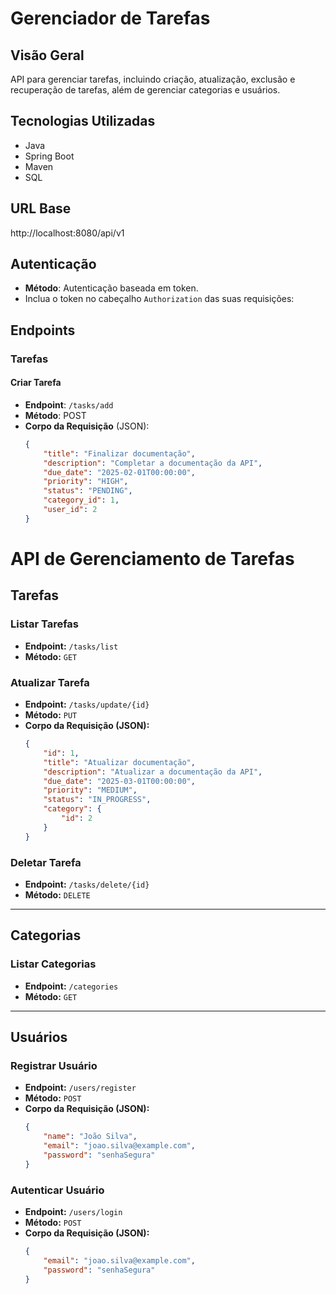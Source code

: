 # Gerenciador de Tarefas

## Visão Geral

API para gerenciar tarefas, incluindo criação, atualização, exclusão e recuperação de tarefas, além de gerenciar categorias e usuários.

## Tecnologias Utilizadas

- Java
- Spring Boot
- Maven
- SQL

## URL Base

http://localhost:8080/api/v1

## Autenticação

- **Método**: Autenticação baseada em token.
- Inclua o token no cabeçalho `Authorization` das suas requisições:

## Endpoints

### Tarefas

#### Criar Tarefa
- **Endpoint**: `/tasks/add`
- **Método**: POST
- **Corpo da Requisição** (JSON):
  ```json
  {
      "title": "Finalizar documentação",
      "description": "Completar a documentação da API",
      "due_date": "2025-02-01T00:00:00",
      "priority": "HIGH",
      "status": "PENDING",
      "category_id": 1,
      "user_id": 2
  }

# API de Gerenciamento de Tarefas

## Tarefas

### Listar Tarefas
- **Endpoint:** `/tasks/list`
- **Método:** `GET`

### Atualizar Tarefa
- **Endpoint:** `/tasks/update/{id}`
- **Método:** `PUT`
- **Corpo da Requisição (JSON):**
  ```json
  {
      "id": 1,
      "title": "Atualizar documentação",
      "description": "Atualizar a documentação da API",
      "due_date": "2025-03-01T00:00:00",
      "priority": "MEDIUM",
      "status": "IN_PROGRESS",
      "category": {
          "id": 2
      }
  }
  ```

### Deletar Tarefa
- **Endpoint:** `/tasks/delete/{id}`
- **Método:** `DELETE`

---

## Categorias

### Listar Categorias
- **Endpoint:** `/categories`
- **Método:** `GET`

---

## Usuários

### Registrar Usuário
- **Endpoint:** `/users/register`
- **Método:** `POST`
- **Corpo da Requisição (JSON):**
  ```json
  {
      "name": "João Silva",
      "email": "joao.silva@example.com",
      "password": "senhaSegura"
  }
  ```

### Autenticar Usuário
- **Endpoint:** `/users/login`
- **Método:** `POST`
- **Corpo da Requisição (JSON):**
  ```json
  {
      "email": "joao.silva@example.com",
      "password": "senhaSegura"
  }
  ```
